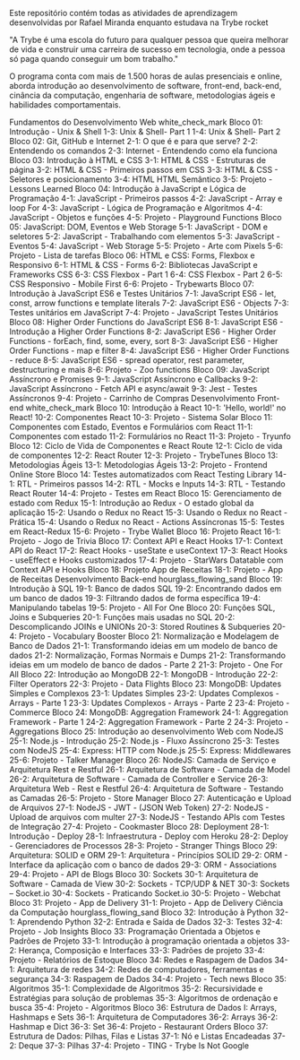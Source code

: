 Este repositório contém todas as atividades de aprendizagem desenvolvidas por Rafael Miranda enquanto estudava na Trybe rocket

"A Trybe é uma escola do futuro para qualquer pessoa que queira melhorar de vida e construir uma carreira de sucesso em tecnologia, onde a pessoa só paga quando conseguir um bom trabalho."

O programa conta com mais de 1.500 horas de aulas presenciais e online, aborda introdução ao desenvolvimento de software, front-end, back-end, cinância da computação, engenharia de software, metodologias ágeis e habilidades comportamentais.

Fundamentos do Desenvolvimento Web white_check_mark
Bloco 01: Introdução - Unix & Shell
 1-3: Unix & Shell- Part 1
 1-4: Unix & Shell- Part 2
Bloco 02: Git, GitHub e Internet
 2-1: O que é e para que serve?
 2-2: Entendendo os comandos
 2-3: Internet - Entendendo como ela funciona
Bloco 03: Introdução à HTML e CSS
 3-1: HTML & CSS - Estruturas de página
 3-2: HTML & CSS - Primeiros passos em CSS
 3-3: HTML & CSS - Seletores e posicionamento
 3-4: HTML HTML Semântico
 3-5: Projeto - Lessons Learned
Bloco 04: Introdução à JavaScript e Lógica de Programação
 4-1: JavaScript - Primeiros passos
 4-2: JavaScript - Array e loop For
 4-3: JavaScript - Lógica de Programação e Algoritmos
 4-4: JavaScript - Objetos e funções
 4-5: Projeto - Playground Functions
Bloco 05: JavaScript: DOM, Eventos e Web Storage
 5-1: JavaScript - DOM e seletores
 5-2: JavaScript - Trabalhando com elementos
 5-3: JavaScript - Eventos
 5-4: JavaScript - Web Storage
 5-5: Projeto - Arte com Pixels
 5-6: Projeto - Lista de tarefas
Bloco 06: HTML e CSS: Forms, Flexbox e Responsivo
 6-1: HTML & CSS - Forms
 6-2: Bibliotecas JavaScript e Frameworks CSS
 6-3: CSS Flexbox - Part 1
 6-4: CSS Flexbox - Part 2
 6-5: CSS Responsivo - Mobile First
 6-6: Projeto - Trybewarts
Bloco 07: Introdução à JavaScript ES6 e Testes Unitários
 7-1: JavaScript ES6 - let, const, arrow functions e template literals
 7-2: JavaScript ES6 - Objects
 7-3: Testes unitários em JavaScript
 7-4: Projeto - JavaScript Testes Unitários
Bloco 08: Higher Order Functions do JavaScript ES6
 8-1: JavaScript ES6 - Introdução a Higher Order Functions
 8-2: JavaScript ES6 - Higher Order Functions - forEach, find, some, every, sort
 8-3: JavaScript ES6 - Higher Order Functions - map e filter
 8-4: JavaScript ES6 - Higher Order Functions - reduce
 8-5: JavaScript ES6 - spread operator, rest parameter, destructuring e mais
 8-6: Projeto - Zoo functions
Bloco 09: JavaScript Assíncrono e Promises
 9-1: JavaScript Assíncrono e Callbacks
 9-2: JavaScript Assíncrono - Fetch API e async/await
 9-3: Jest - Testes Assíncronos
 9-4: Projeto - Carrinho de Compras
Desenvolvimento Front-end white_check_mark
Bloco 10: Introdução à React
 10-1: 'Hello, world!' no React!
 10-2: Componentes React
 10-3: Projeto - Sistema Solar
Bloco 11: Componentes com Estado, Eventos e Formulários com React
 11-1: Componentes com estado
 11-2: Formulários no React
 11-3: Projeto - Tryunfo
Bloco 12: Ciclo de Vida de Componentes e React Route
 12-1: Ciclo de vida de componentes
 12-2: React Router
 12-3: Projeto - TrybeTunes
Bloco 13: Metodologias Ágeis
 13-1: Metodologias Ágeis
 13-2: Projeto - Frontend Online Store
Bloco 14: Testes automatizados com React Testing Library
 14-1: RTL - Primeiros passos
 14-2: RTL - Mocks e Inputs
 14-3: RTL - Testando React Router
 14-4: Projeto - Testes em React
Bloco 15: Gerenciamento de estado com Redux
 15-1: Introdução ao Redux - O estado global da aplicação
 15-2: Usando o Redux no React
 15-3: Usando o Redux no React - Prática
 15-4: Usando o Redux no React - Actions Assíncronas
 15-5: Testes em React-Redux
 15-6: Projeto - Trybe Wallet
Bloco 16: Projeto React
 16-1: Projeto - Jogo de Trivia
Bloco 17: Context API e React Hooks
 17-1: Context API do React
 17-2: React Hooks - useState e useContext
 17-3: React Hooks - useEffect e Hooks customizados
 17-4: Projeto - StarWars Datatable com Context API e Hooks
Bloco 18: Projeto App de Receitas
 18-1: Projeto - App de Receitas
Desenvolvimento Back-end hourglass_flowing_sand
Bloco 19: Introdução à SQL
 19-1: Banco de dados SQL
 19-2: Encontrando dados em um banco de dados
 19-3: Filtrando dados de forma específica
 19-4: Manipulando tabelas
 19-5: Projeto - All For One
Bloco 20: Funções SQL, Joins e Subqueries
 20-1: Funções mais usadas no SQL
 20-2: Descomplicando JOINs e UNIONs
 20-3: Stored Routines & Subqueries
 20-4: Projeto - Vocabulary Booster
Bloco 21: Normalização e Modelagem de Banco de Dados
 21-1: Transformando ideias em um modelo de banco de dados
 21-2: Normalização, Formas Normais e Dumps
 21-2: Transformando ideias em um modelo de banco de dados - Parte 2
 21-3: Projeto - One For All
Bloco 22: Introdução ao MongoDB
 22-1: MongoDB - Introdução
 22-2: Filter Operators
 22-3: Projeto - Data Flights
Bloco 23: MongoDB: Updates Simples e Complexos
 23-1: Updates Simples
 23-2: Updates Complexos - Arrays - Parte 1
 23-3: Updates Complexos - Arrays - Parte 2
 23-4: Projeto - Commerce
Bloco 24: MongoDB: Aggregation Framework
 24-1: Aggregation Framework - Parte 1
 24-2: Aggregation Framework - Parte 2
 24-3: Projeto - Aggregations
Bloco 25: Introdução ao desenvolvimento Web com NodeJS
 25-1: Node.js - Introdução
 25-2: Node.js - Fluxo Assíncrono
 25-3: Testes com NodeJS
 25-4: Express: HTTP com Node.js
 25-5: Express: Middlewares
 25-6: Projeto - Talker Manager
Bloco 26: NodeJS: Camada de Serviço e Arquitetura Rest e Restful
 26-1: Arquitetura de Software - Camada de Model
 26-2: Arquitetura de Software - Camada de Controller e Service
 26-3: Arquitetura Web - Rest e Restful
 26-4: Arquitetura de Software - Testando as Camadas
 26-5: Projeto - Store Manager
Bloco 27: Autenticação e Upload de Arquivos
 27-1: NodeJS - JWT - (JSON Web Token)
 27-2: NodeJS - Upload de arquivos com multer
 27-3: NodeJS - Testando APIs com Testes de Integração
 27-4: Projeto - Cookmaster
Bloco 28: Deployment
 28-1: Introdução - Deploy
 28-1: Infraestrutura - Deploy com Heroku
 28-2: Deploy - Gerenciadores de Processos
 28-3: Projeto - Stranger Things
Bloco 29: Arquitetura: SOLID e ORM
 29-1: Arquitetura - Princípios SOLID
 29-2: ORM - Interface da aplicação com o banco de dados
 29-3: ORM - Associations
 29-4: Projeto - API de Blogs
Bloco 30: Sockets
 30-1: Arquitetura de Software - Camada de View
 30-2: Sockets - TCP/UDP & NET
 30-3: Sockets – Socket.io
 30-4: Sockets - Praticando Socket.io
 30-5: Projeto - Webchat
Bloco 31: Projeto - App de Delivery
 31-1: Projeto - App de Delivery
Ciência da Computação hourglass_flowing_sand
Bloco 32: Introdução à Python
 32-1: Aprendendo Python
 32-2: Entrada e Saída de Dados
 32-3: Testes
 32-4: Projeto - Job Insights
Bloco 33: Programação Orientada a Objetos e Padrões de Projeto
 33-1: Introdução à programação orientada a objetos
 33-2: Herança, Composição e Interfaces
 33-3: Padrões de projeto
 33-4: Projeto - Relatórios de Estoque
Bloco 34: Redes e Raspagem de Dados
 34-1: Arquitetura de redes
 34-2: Redes de computadores, ferramentas e segurança
 34-3: Raspagem de Dados
 34-4: Projeto - Tech news
Bloco 35: Algoritmos
 35-1: Complexidade de Algoritmos
 35-2: Recursividade e Estratégias para solução de problemas
 35-3: Algoritmos de ordenação e busca
 35-4: Projeto - Algoritmos
Bloco 36: Estrutura de Dados I: Arrays, Hashmaps e Sets
 36-1: Arquitetura de Computadores
 36-2: Arrays
 36-2: Hashmap e Dict
 36-3: Set
 36-4: Projeto - Restaurant Orders
Bloco 37: Estrutura de Dados: Pilhas, Filas e Listas
 37-1: Nó e Listas Encadeadas
 37-2: Deque
 37-3: Pilhas
 37-4: Projeto - TING - Trybe Is Not Google
